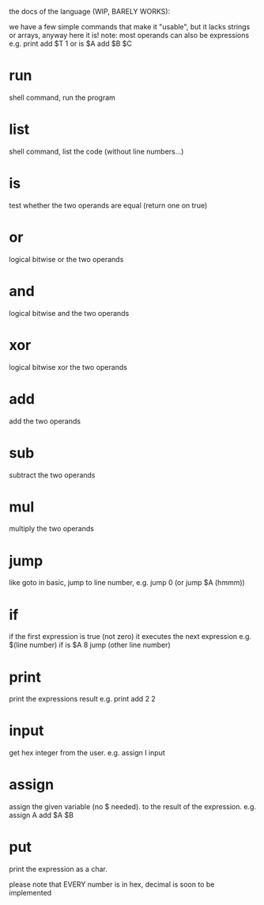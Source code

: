 the docs of the language (WIP, BARELY WORKS):

we have a few simple commands that make it "usable",
but it lacks strings or arrays, anyway here it is!
note: most operands can also be expressions e.g. print add $T 1
or is $A add $B $C

# run
shell command, run the program

# list
shell command, list the code (without line numbers...)

# is
test whether the two operands are equal (return one on true)

# or
logical bitwise or the two operands

# and
logical bitwise and the two operands

# xor
logical bitwise xor the two operands

# add
add the two operands

# sub
subtract the two operands

# mul
multiply the two operands

# jump
like goto in basic, jump to line number, e.g. jump 0 (or jump $A (hmmm))

# if
if the first expression is true (not zero) it executes the next expression
e.g.
$(line number) if is $A 8 jump (other line number)

# print
print the expressions result
e.g. print add 2 2

# input
get hex integer from the user.
e.g. assign I input

# assign
assign the given variable (no $ needed).
to the result of the expression.
e.g. assign A add $A $B

# put
print the expression as a char.

please note that EVERY number is in hex,
decimal is soon to be implemented
